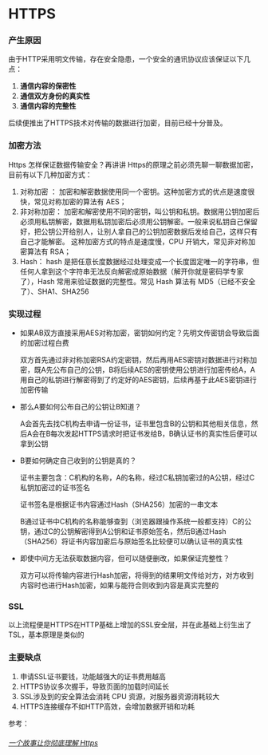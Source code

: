 # HTTPS

### 产生原因

由于HTTP采用明文传输，存在安全隐患，一个安全的通讯协议应该保证以下几点：

1. **通信内容的保密性**
2. **通信双方身份的真实性**
3. **通信内容的完整性**

后续便推出了HTTPS技术对传输的数据进行加密，目前已经十分普及。

### 加密方法

Https 怎样保证数据传输安全？再讲讲 Https的原理之前必须先聊一聊数据加密，目前有以下几种加密方式：

1. 对称加密 ： 加密和解密数据使用同一个密钥。这种加密方式的优点是速度很快，常见对称加密的算法有 AES；
2. 非对称加密： 加密和解密使用不同的密钥，叫公钥和私钥。数据用公钥加密后必须用私钥解密，数据用私钥加密后必须用公钥解密。一般来说私钥自己保留好，把公钥公开给别人，让别人拿自己的公钥加密数据后发给自己，这样只有自己才能解密。 这种加密方式的特点是速度慢，CPU 开销大，常见非对称加密算法有 RSA；
3. Hash： hash 是把任意长度数据经过处理变成一个长度固定唯一的字符串，但任何人拿到这个字符串无法反向解密成原始数据（解开你就是密码学专家了），Hash 常用来验证数据的完整性。常见 Hash 算法有 MD5（已经不安全了）、SHA1、SHA256

### 实现过程

- 如果AB双方直接采用AES对称加密，密钥如何约定？先明文传密钥会导致后面的加密过程白费

  双方首先通过非对称加密RSA约定密钥，然后再用AES密钥对数据进行对称加密，既A先公布自己的公钥，B将后续AES的密钥使用公钥进行加密传给A，A用自己的私钥进行解密得到了约定好的AES密钥，后续再基于此AES密钥进行加密传输

- 那么A要如何公布自己的公钥让B知道？

  A会首先去找C机构去申请一份证书，证书里包含B的公钥和其他相关信息，然后A会在B每次发起HTTPS请求时把证书发给B，B确认证书的真实性后便可以拿到公钥

- B要如何确定自己收到的公钥是真的？

  证书主要包含：C机构的名称，A的名称，经过C私钥加密过的A公钥，经过C私钥加密过的证书签名

  证书签名是根据证书内容通过Hash（SHA256）加密的一串文本

  B通过证书中C机构的名称能够查到（浏览器跟操作系统一般都支持）C的公钥，通过C的公钥解密得到A公钥和证书原始签名，然后B通过Hash（SHA256）将证书内容加密后与原始签名比较便可以确认证书的真实性

- 即使中间方无法获取数据内容，但可以随便删改，如果保证完整性？

  双方可以将传输内容进行Hash加密，将得到的结果明文传给对方，对方收到内容时也进行Hash加密，如果与能符合则收到内容是真实完整的

### SSL

以上流程便是HTTPS在HTTP基础上增加的SSL安全层，并在此基础上衍生出了TSL，基本原理是类似的

### 主要缺点

1. 申请SSL证书要钱，功能越强大的证书费用越高
2. HTTPS协议多次握手，导致页面的加载时间延长
3. SSL涉及到的安全算法会消耗 CPU 资源，对服务器资源消耗较大
4. HTTPS连接缓存不如HTTP高效，会增加数据开销和功耗





参考：

###### [一个故事让你彻底理解 Https](https://zhuanlan.zhihu.com/p/31880655)



